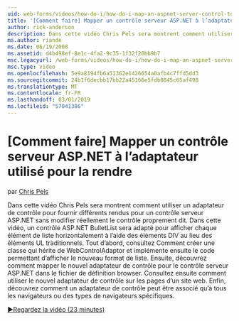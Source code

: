 ```yaml
---
uid: web-forms/videos/how-do-i/how-do-i-map-an-aspnet-server-control-to-the-adaptor-used-to-render-it
title: '[Comment faire] Mapper un contrôle serveur ASP.NET à l’adaptateur utilisé pour la rendre | Microsoft Docs'
author: rick-anderson
description: Dans cette vidéo Chris Pels sera montrent comment utiliser un adaptateur de contrôle pour fournir différents rendus pour un contrôle serveur ASP.NET sans modifier réellement la c...
ms.author: riande
ms.date: 06/19/2008
ms.assetid: d4b498ef-8e1c-4fa2-9c35-1f32f20bb9b7
msc.legacyurl: /web-forms/videos/how-do-i/how-do-i-map-an-aspnet-server-control-to-the-adaptor-used-to-render-it
msc.type: video
ms.openlocfilehash: 5e9a8194fb6a51362e1426654a0afb4c7ffd5dd3
ms.sourcegitcommit: 24b1f6decbb17bb22a45166e5fdb0845c65af498
ms.translationtype: MT
ms.contentlocale: fr-FR
ms.lasthandoff: 03/01/2019
ms.locfileid: "57041386"
---
```

<a name="how-do-i-map-an-aspnet-server-control-to-the-adaptor-used-to-render-it"></a>[Comment faire] Mapper un contrôle serveur ASP.NET à l’adaptateur utilisé pour la rendre
====================
par [Chris Pels](https://twitter.com/chrispels)

Dans cette vidéo Chris Pels sera montrent comment utiliser un adaptateur de contrôle pour fournir différents rendus pour un contrôle serveur ASP.NET sans modifier réellement le contrôle proprement dit. Dans cette vidéo, un contrôle ASP.NET BulletList sera adapté pour afficher chaque élément de liste horizontalement à l’aide des éléments DIV au lieu des éléments UL traditionnels. Tout d’abord, consultez Comment créer une classe qui hérite de WebControlAdaptor et implémente ensuite le code permettant d’afficher le nouveau format de liste. Ensuite, découvrez comment mapper le nouvel adaptateur de contrôle pour le contrôle serveur ASP.NET dans le fichier de définition browser. Consultez ensuite comment utiliser le nouvel adaptateur de contrôle sur les pages d’un site web. Enfin, découvrez comment un adaptateur de contrôle peut être associé qu’à tous les navigateurs ou des types de navigateurs spécifiques.

[&#9654;Regardez la vidéo (23 minutes)](https://channel9.msdn.com/Blogs/ASP-NET-Site-Videos/how-do-i-map-an-aspnet-server-control-to-the-adaptor-used-to-render-it)
